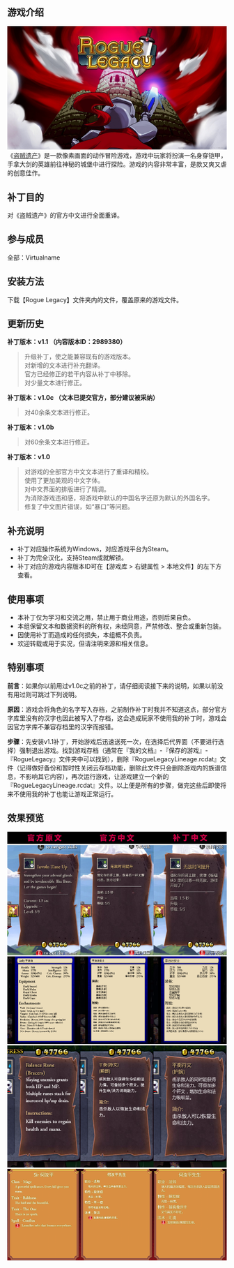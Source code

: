 ## 游戏介绍
![封面](https://github.com/VirtualCup/RogueLegacy_CN/blob/master/Preview/Cover.png?raw=true "封面")
《[盗贼遗产](https://store.steampowered.com/app/241600/)》是一款像素画面的动作冒险游戏，游戏中玩家将扮演一名身穿铠甲，手拿大剑的英雄前往神秘的城堡中进行探险。游戏的内容非常丰富，是款又爽又虐的创意佳作。

## 补丁目的
对《盗贼遗产》的官方中文进行全面重译。

## 参与成员
全部：Virtualname

## 安装方法
下载【Rogue Legacy】文件夹内的文件，覆盖原来的游戏文件。

## 更新历史
**补丁版本：v1.1 （内容版本ID：2989380）**
> 升级补丁，使之能兼容现有的游戏版本。   
> 对新增的文本进行补充翻译。   
> 官方已经修正的若干内容从补丁中移除。   
> 对少量文本进行修正。   

**补丁版本：v1.0c （文本已提交官方，部分建议被采纳）**
> 对40余条文本进行修正。 

**补丁版本：v1.0b**
> 对60余条文本进行修正。   

**补丁版本：v1.0**
> 对游戏的全部官方中文文本进行了重译和精校。     
> 使用了更加美观的中文字体。   
> 对中文界面的排版进行了精调。   
> 为消除游戏违和感，将游戏中默认的中国名字还原为默认的外国名字。   
> 修复了中文图片错误，如“暴口”等问题。   

## 补充说明
* 补丁对应操作系统为Windows，对应游戏平台为Steam。
* 补丁为完全汉化，支持Steam成就解锁。
* 补丁对应的游戏内容版本ID可在【游戏库 > 右键属性 > 本地文件】的左下方查看。

## 使用事项
* 本补丁仅为学习和交流之用，禁止用于商业用途，否则后果自负。   
* 本组保留文本和数据资料的所有权，未经同意，严禁修改、整合或重新包装。  
* 因使用补丁而造成的任何损失，本组概不负责。   
* 欢迎转载或用于实况，但请注明来源和相关信息。  

## 特别事项
**前言**：如果你以前用过v1.0c之前的补丁，请仔细阅读接下来的说明，如果以前没有用过则可跳过下列说明。

**原因**：游戏会将角色的名字写入存档，之前制作补丁时我并不知道这点，部分官方字库里没有的汉字也因此被写入了存档，这会造成玩家不使用我的补丁时，游戏会因官方字库不兼容存档里的汉字而报错。

**步骤**：先安装v1.1补丁，开始游戏后迅速送死一次，在选择后代界面（不要进行选择）强制退出游戏。找到游戏存档（通常在『我的文档』-『保存的游戏』-『RogueLegacy』文件夹中可以找到），删除『RogueLegacyLineage.rcdat』文件（记得做好备份和暂时性关闭云存档功能，删除此文件只会删除游戏内的族谱信息，不影响其它内容），再次运行游戏，让游戏建立一个新的『RogueLegacyLineage.rcdat』文件。以上便是所有的步骤，做完这些后即使将来不使用我的补丁也能让游戏正常运行。

## 效果预览
![预览图 0](https://github.com/VirtualCup/RogueLegacy_CN/blob/master/Preview/Preview_0.png?raw=true "预览图 0")  
![预览图 1](https://github.com/VirtualCup/RogueLegacy_CN/blob/master/Preview/Preview_1.png?raw=true "预览图 1")   
![预览图 2](https://github.com/VirtualCup/RogueLegacy_CN/blob/master/Preview/Preview_2.png?raw=true "预览图 2")  
![预览图 3](https://github.com/VirtualCup/RogueLegacy_CN/blob/master/Preview/Preview_3.png?raw=true "预览图 3")  
![预览图 4](https://github.com/VirtualCup/RogueLegacy_CN/blob/master/Preview/Preview_4.png?raw=true "预览图 4")   